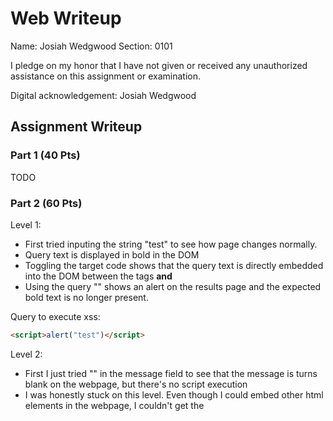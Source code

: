 # Web Writeup

Name: Josiah Wedgwood
Section: 0101

I pledge on my honor that I have not given or received any unauthorized
assistance on this assignment or examination.

Digital acknowledgement: Josiah Wedgwood

## Assignment Writeup

### Part 1 (40 Pts)
TODO

### Part 2 (60 Pts)

Level 1:
* First tried inputing the string "test" to see how page changes normally.
* Query text is displayed in bold in the DOM
* Toggling the target code shows that the query text is directly embedded into the DOM between the tags <b> and </b>
* Using the query "<script>alert("test")</script>" shows an alert on the results page and the expected bold text is no longer present.

Query to execute xss:
```html
<script>alert("test")</script>
```

Level 2:
* First I just tried "<script>alert("test")</script>" in the message field to see that the message is turns blank on the webpage, but there's no script execution
* I was honestly stuck on this level. Even though I could embed other html elements in the webpage, I couldn't get the <script> element to work directly
* Using the final hint "This level is sponsored by the letters i, m and g and the attribute onerror.", I quickly looked up what the onerror attribute is for html elements.
* Now knowing about onerror, I used ```"<img src="/doesnotexist" onerror="alert('test')">"``` to save an xss vector on the webpage
  
Message to execute xss:
```html
<img src="/doesnotexist" onerror="alert('test')">
```

Level 3:

* Opened the target code and examined how the chooseTab(num) function showed images on the webpage
* chooseTab directly puts the num parameter in the img src with ```html += "<img src='/static/level3/cloud" + num + ".jpg' />";```
* Clicked on an image to see how URL changes -- #number is appended to URL depending on the image clicked
* I then tried getting the javascript parser to close the image src name and then insert the onerror attribute to execute my xss

URL to execute xss:
```raw
https://xss-game.appspot.com/level3/frame#' onerror='alert("test")'/>
```

Level 4:

* Opened target code and saw that user input is inserted as ```onload="startTimer('{{ timer }}');" ```
* Using ```5');// ``` as the input starts the timer function with 5 seconds and escapes the '); from the onload attribute
* Added an alert between the comments and the semicolon to get ```5');alert("test");// ``` and this executes the alert

Input to execute xss:
```raw
5');alert("test");//
```

Level 5:
TODO

Level 6:
TODO

